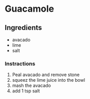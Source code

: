 # Guacamole
## Ingredients
* avacado
* lime
* salt
### Instractions
1. Peal avacado and remove stone
3. squeez the lime juice into the bowl
2.  mash the avacado
4. add 1 tsp salt
